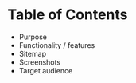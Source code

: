 # Table of Contents
  * Purpose
  * Functionality / features
  * Sitemap
  * Screenshots
  * Target audience


